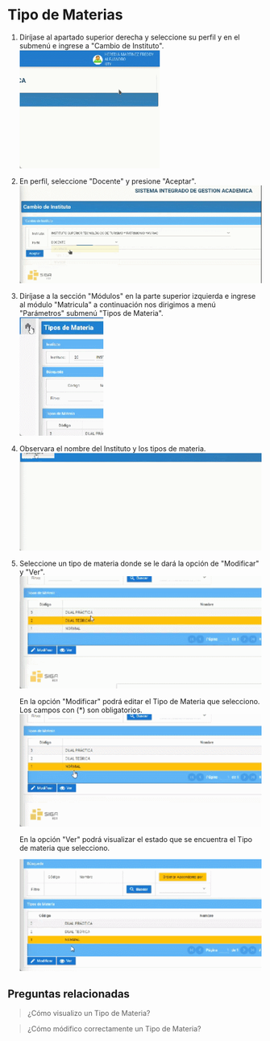 # **Tipo de Materias**

1. Diríjase al apartado superior derecha y seleccione su perfil y en el submenú e ingrese a "Cambio de Instituto".  
![gif1](TDM_1.gif) 

2. En perfil, seleccione "Docente" y presione "Aceptar".  
![gif2](TDM_2.gif) 

3. Diríjase a la sección "Módulos" en la parte superior izquierda e ingrese al módulo "Matricula" a continuación nos dirigimos a menú "Parámetros" submenú "Tipos de Materia".   
![gif3](TDM_3.gif) 

4. Observara el nombre del Instituto y los tipos de materia. 
![gif4](TDM_4.gif) 

5. Seleccione un tipo de materia donde se le dará la opción de "Modificar" y "Ver". 
![gif5](TDM_5.gif) 

    En la opción "Modificar" podrá editar el Tipo de Materia que selecciono. Los campos con (*) son obligatorios. 
![gif6](TDM_6.gif) 

    En la opción "Ver" podrá visualizar el estado que se encuentra el Tipo de materia que selecciono. 

    ![gif7](TDM_7.gif) 

## **Preguntas relacionadas**

>¿Cómo visualizo un Tipo de Materia?   
                                       
>¿Cómo módifico correctamente un Tipo de Materia?      